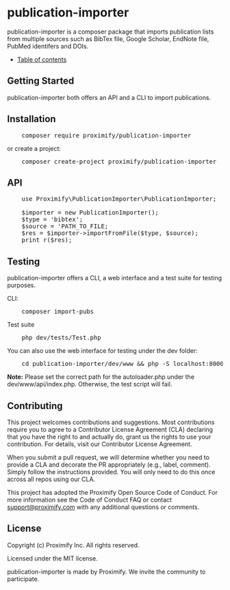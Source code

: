 # publication-importer

publication-importer is a composer package that imports publication lists from multiple sources such as BibTex file, Google Scholar, EndNote file, PubMed identifers and DOIs.

- [Table of contents](docs/toc.md)

## Getting Started
publication-importer both offers an API and a CLI to import publications.

## Installation

<pre>
    composer require proximify/publication-importer
</pre>

or create a project:

<pre>
    composer create-project proximify/publication-importer
</pre>

## API

<pre>
    use Proximify\PublicationImporter\PublicationImporter;
    
    $importer = new PublicationImporter();
    $type = 'bibtex';
    $source = 'PATH_TO_FILE;
    $res = $importer->importFromFile($type, $source);
    print_r($res);
</pre>


## Testing
publication-importer offers a CLI, a web interface and a test suite for testing purposes.

CLI:
<pre>
    composer import-pubs
</pre>

Test suite

<pre>
    php dev/tests/Test.php
</pre>

You can also use the web interface for testing under the dev folder:

<pre>
    cd publication-importer/dev/www && php -S localhost:8000
</pre>

**Note:** Please set the correct path for the autoloader.php under the dev/www/api/index.php. Otherwise, the test script will fail.


## Contributing
This project welcomes contributions and suggestions. Most contributions require you to agree to a Contributor License Agreement (CLA) declaring that you have the right to and actually do, grant us the rights to use your contribution. For details, visit our Contributor License Agreement.

When you submit a pull request, we will determine whether you need to provide a CLA and decorate the PR appropriately (e.g., label, comment). Simply follow the instructions provided. You will only need to do this once across all repos using our CLA.

This project has adopted the Proximify Open Source Code of Conduct. For more information see the Code of Conduct FAQ or contact support@proximify.com with any additional questions or comments.

## License
Copyright (c) Proximify Inc. All rights reserved.

Licensed under the MIT license.

publication-importer is made by Proximify. We invite the community to participate.